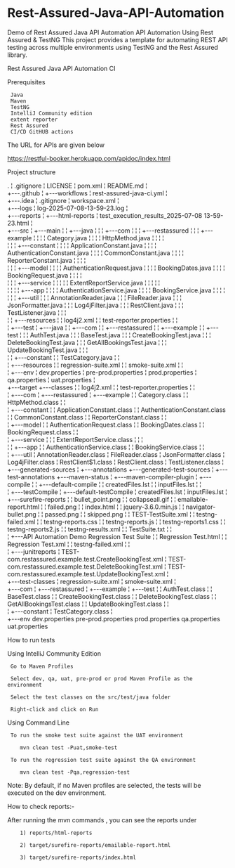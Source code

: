 # Rest-Assured-Java-API-Automation
Demo of Rest Assured Java API Automation
API Automation Using Rest Assured & TestNG
This project provides a template for automating REST API testing across multiple environments using TestNG and the Rest Assured library.

Rest Assured Java API Automation CI

Prerequisites

     Java
     Maven
     TestNG
     IntelliJ Community edition
     extent reporter
     Rest Assured
     CI/CD GitHUB actions

The URL for APIs are given below

   https://restful-booker.herokuapp.com/apidoc/index.html
     
Project structure

.
¦   .gitignore
¦   LICENSE
¦   pom.xml
¦   README.md
¦   
+---.github
¦   +---workflows
¦           rest-assured-java-ci.yml
¦           
+---.idea
¦       .gitignore
¦       workspace.xml
¦       
+---logs
¦       log-2025-07-08-13-59-23.log
¦       
+---reports
¦   +---html-reports
¦           test_execution_results_2025-07-08 13-59-23.html
¦           
+---src
¦   +---main
¦   ¦   +---java
¦   ¦   ¦   +---com
¦   ¦   ¦       +---restassured
¦   ¦   ¦           +---example
¦   ¦   ¦               ¦   Category.java
¦   ¦   ¦               ¦   HttpMethod.java
¦   ¦   ¦               ¦   
¦   ¦   ¦               +---constant
¦   ¦   ¦               ¦       ApplicationConstant.java
¦   ¦   ¦               ¦       AuthenticationConstant.java
¦   ¦   ¦               ¦       CommonConstant.java
¦   ¦   ¦               ¦       ReporterConstant.java
¦   ¦   ¦               ¦       
¦   ¦   ¦               +---model
¦   ¦   ¦               ¦       AuthenticationRequest.java
¦   ¦   ¦               ¦       BookingDates.java
¦   ¦   ¦               ¦       BookingRequest.java
¦   ¦   ¦               ¦       
¦   ¦   ¦               +---service
¦   ¦   ¦               ¦   ¦   ExtentReportService.java
¦   ¦   ¦               ¦   ¦   
¦   ¦   ¦               ¦   +---app
¦   ¦   ¦               ¦           AuthenticationService.java
¦   ¦   ¦               ¦           BookingService.java
¦   ¦   ¦               ¦           
¦   ¦   ¦               +---util
¦   ¦   ¦                       AnnotationReader.java
¦   ¦   ¦                       FileReader.java
¦   ¦   ¦                       JsonFormatter.java
¦   ¦   ¦                       Log4jFilter.java
¦   ¦   ¦                       RestClient.java
¦   ¦   ¦                       TestListener.java
¦   ¦   ¦                       
¦   ¦   +---resources
¦   ¦           log4j2.xml
¦   ¦           test-reporter.properties
¦   ¦           
¦   +---test
¦       +---java
¦       ¦   +---com
¦       ¦       +---restassured
¦       ¦           +---example
¦       ¦               +---test
¦       ¦                   ¦   AuthTest.java
¦       ¦                   ¦   BaseTest.java
¦       ¦                   ¦   CreateBookingTest.java
¦       ¦                   ¦   DeleteBookingTest.java
¦       ¦                   ¦   GetAllBookingsTest.java
¦       ¦                   ¦   UpdateBookingTest.java
¦       ¦                   ¦   
¦       ¦                   +---constant
¦       ¦                           TestCategory.java
¦       ¦                           
¦       +---resources
¦           ¦   regression-suite.xml
¦           ¦   smoke-suite.xml
¦           ¦   
¦           +---env
¦                   dev.properties
¦                   pre-prod.properties
¦                   prod.properties
¦                   qa.properties
¦                   uat.properties
¦                   
+---target
    +---classes
    ¦   ¦   log4j2.xml
    ¦   ¦   test-reporter.properties
    ¦   ¦   
    ¦   +---com
    ¦       +---restassured
    ¦           +---example
    ¦               ¦   Category.class
    ¦               ¦   HttpMethod.class
    ¦               ¦   
    ¦               +---constant
    ¦               ¦       ApplicationConstant.class
    ¦               ¦       AuthenticationConstant.class
    ¦               ¦       CommonConstant.class
    ¦               ¦       ReporterConstant.class
    ¦               ¦       
    ¦               +---model
    ¦               ¦       AuthenticationRequest.class
    ¦               ¦       BookingDates.class
    ¦               ¦       BookingRequest.class
    ¦               ¦       
    ¦               +---service
    ¦               ¦   ¦   ExtentReportService.class
    ¦               ¦   ¦   
    ¦               ¦   +---app
    ¦               ¦           AuthenticationService.class
    ¦               ¦           BookingService.class
    ¦               ¦           
    ¦               +---util
    ¦                       AnnotationReader.class
    ¦                       FileReader.class
    ¦                       JsonFormatter.class
    ¦                       Log4jFilter.class
    ¦                       RestClient$1.class
    ¦                       RestClient.class
    ¦                       TestListener.class
    ¦                       
    +---generated-sources
    ¦   +---annotations
    +---generated-test-sources
    ¦   +---test-annotations
    +---maven-status
    ¦   +---maven-compiler-plugin
    ¦       +---compile
    ¦       ¦   +---default-compile
    ¦       ¦           createdFiles.lst
    ¦       ¦           inputFiles.lst
    ¦       ¦           
    ¦       +---testCompile
    ¦           +---default-testCompile
    ¦                   createdFiles.lst
    ¦                   inputFiles.lst
    ¦                   
    +---surefire-reports
    ¦   ¦   bullet_point.png
    ¦   ¦   collapseall.gif
    ¦   ¦   emailable-report.html
    ¦   ¦   failed.png
    ¦   ¦   index.html
    ¦   ¦   jquery-3.6.0.min.js
    ¦   ¦   navigator-bullet.png
    ¦   ¦   passed.png
    ¦   ¦   skipped.png
    ¦   ¦   TEST-TestSuite.xml
    ¦   ¦   testng-failed.xml
    ¦   ¦   testng-reports.css
    ¦   ¦   testng-reports.js
    ¦   ¦   testng-reports1.css
    ¦   ¦   testng-reports2.js
    ¦   ¦   testng-results.xml
    ¦   ¦   TestSuite.txt
    ¦   ¦   
    ¦   +---API Automation Demo Regression Test Suite
    ¦   ¦       Regression Test.html
    ¦   ¦       Regression Test.xml
    ¦   ¦       testng-failed.xml
    ¦   ¦       
    ¦   +---junitreports
    ¦           TEST-com.restassured.example.test.CreateBookingTest.xml
    ¦           TEST-com.restassured.example.test.DeleteBookingTest.xml
    ¦           TEST-com.restassured.example.test.UpdateBookingTest.xml
    ¦           
    +---test-classes
        ¦   regression-suite.xml
        ¦   smoke-suite.xml
        ¦   
        +---com
        ¦   +---restassured
        ¦       +---example
        ¦           +---test
        ¦               ¦   AuthTest.class
        ¦               ¦   BaseTest.class
        ¦               ¦   CreateBookingTest.class
        ¦               ¦   DeleteBookingTest.class
        ¦               ¦   GetAllBookingsTest.class
        ¦               ¦   UpdateBookingTest.class
        ¦               ¦   
        ¦               +---constant
        ¦                       TestCategory.class
        ¦                       
        +---env
                dev.properties
                pre-prod.properties
                prod.properties
                qa.properties
                uat.properties
                

How to run tests

   Using IntelliJ Community Edition

     Go to Maven Profiles

     Select dev, qa, uat, pre-prod or prod Maven Profile as the environment

     Select the test classes on the src/test/java folder

     Right-click and click on Run

Using Command Line

     To run the smoke test suite against the UAT environment

        mvn clean test -Puat,smoke-test

     To run the regression test suite against the QA environment

        mvn clean test -Pqa,regression-test

Note: By default, if no Maven profiles are selected, the tests will be executed on the dev environment.

How to check reports:-

  After running the mvn commands , you can see the reports under
  
        1) reports/html-reports
        
        2) target/surefire-reports/emailable-report.html
        
        3) target/surefire-reports/index.html
